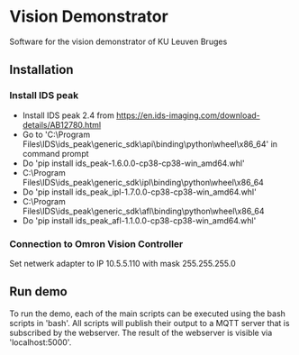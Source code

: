 # Vision Demonstrator
Software for the vision demonstrator of KU Leuven Bruges

## Installation

### Install IDS peak

* Install IDS peak 2.4 from https://en.ids-imaging.com/download-details/AB12780.html
* Go to 'C:\Program Files\IDS\ids_peak\generic_sdk\api\binding\python\wheel\x86_64' in command prompt
* Do 'pip install ids_peak-1.6.0.0-cp38-cp38-win_amd64.whl'
* C:\Program Files\IDS\ids_peak\generic_sdk\ipl\binding\python\wheel\x86_64
* Do 'pip install ids_peak_ipl-1.7.0.0-cp38-cp38-win_amd64.whl'
* C:\Program Files\IDS\ids_peak\generic_sdk\afl\binding\python\wheel\x86_64
* Do 'pip install ids_peak_afl-1.1.0.0-cp38-cp38-win_amd64.whl'

### Connection to Omron Vision Controller

Set netwerk adapter to IP 10.5.5.110 with mask 255.255.255.0

## Run demo

To run the demo, each of the main scripts can be executed using the bash scripts in 'bash'. All scripts will publish their output to a MQTT server that is subscribed by the webserver. The result of the webserver is visible via 'localhost:5000'.

